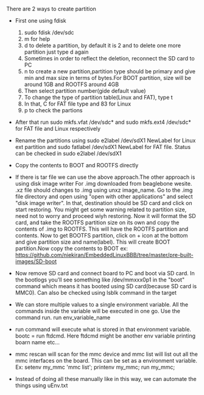 There are 2 ways to create partition

* First one using fdisk
    1. sudo fdisk /dev/sdc
    2. m for help
    3. d to delete a partition, by default it is 2 and to delete one more partition just type d again
    4. Sometimes in order to reflect the deletion, reconnect the SD card to PC
    5. n to create a new partition,partition type should be primary and give min and max size in terms of bytes.For BOOT partition, size will be around 1GB and ROOTFS around 4GB
    6. Then select partition number(gide default value)
    7. To change the type of partition table(Linux and FAT), type t
    8. In that, C for FAT file type and 83 for Linux
    9. p to check the partions

* After that run sudo mkfs.vfat /dev/sdc* and sudo mkfs.ext4 /dev/sdc* for FAT file and Linux respectively

* Rename the partitions using sudo e2label /dev/sdX1 NewLabel for Linux ext partition and sudo fatlabel /dev/sdX1 NewLabel for FAT file. Status can be checked in sudo e2label /dev/sdX1

* Copy the contents to BOOT and ROOTFS directly

* If there is tar file we can use the above approach.The other approach is using disk image writer For .img downloaded from beaglebone wesite. .xz file should changes to .img using unxz image_name. Go to the .img file directory and open using "open with other applications" and select "disk image writer". In that, destination should be SD card and click on start restoring. You might get some warning related to partition size, need not to worry and proceed wiyh restoring. Now it will format the SD card, and take the ROOTFS partition size on its own and copy the contents of .img to ROOTFS. This will have the ROOTFS partition and contents. Now to get BOOTFS partition, click on + icon at the bottom and give partition size and name(label). This will create BOOT partition.Now copy the contents to BOOT ex: https://github.com/niekiran/EmbeddedLinuxBBB/tree/master/pre-built-images/SD-boot

* Now remove SD card and connect board to PC and boot via SD card. In the bootlogs you'll see something like /dev/mmxxx0p1 in the "boot" command which means it has booted using SD card(because SD card is MMC0). Can also be checked using lsblk command in the target

* We can store multiple values to a single environment variable. All the commands inside the variable will be executed in one go. Use the command run. run env_variable_name

* run command will execute what is stored in that environment variable. bootc = run ftdcmd. Here ftdcmd might be another env variable printing boarn name etc...

* mmc rescan will scan for the mmc device and mmc list will list out all the mmc interfaces on the board. This can be set as a environment variable. Ex: setenv my_mmc 'mmc list'; printenv my_mmc; run my_mmc;

* Instead of doing all these manually like in this way, we can automate the things using uEnv.txt